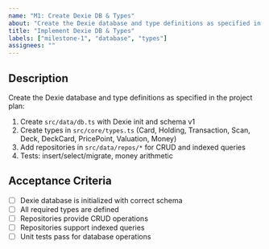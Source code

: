 ```yaml
---
name: "M1: Create Dexie DB & Types"
about: "Create the Dexie database and type definitions as specified in the project plan"
title: "Implement Dexie DB & Types"
labels: ["milestone-1", "database", "types"]
assignees: ""
---
```


## Description

Create the Dexie database and type definitions as specified in the project plan:

1. Create `src/data/db.ts` with Dexie init and schema v1
2. Create types in `src/core/types.ts` (Card, Holding, Transaction, Scan, Deck, DeckCard, PricePoint, Valuation, Money)
3. Add repositories in `src/data/repos/*` for CRUD and indexed queries
4. Tests: insert/select/migrate, money arithmetic

## Acceptance Criteria

- [ ] Dexie database is initialized with correct schema
- [ ] All required types are defined
- [ ] Repositories provide CRUD operations
- [ ] Repositories support indexed queries
- [ ] Unit tests pass for database operations